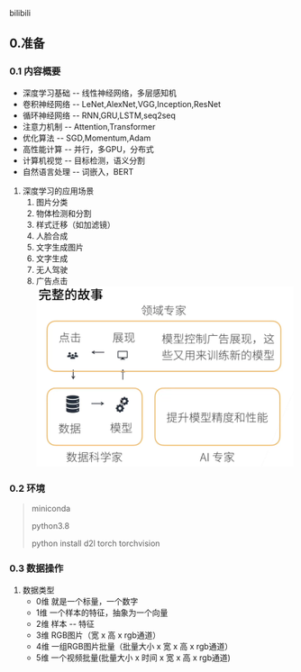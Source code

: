 bilibili

## 0.准备
### 0.1 内容概要 
- 深度学习基础 -- 线性神经网络，多层感知机
- 卷积神经网络 -- LeNet,AlexNet,VGG,Inception,ResNet
- 循环神经网络 -- RNN,GRU,LSTM,seq2seq
- 注意力机制 -- Attention,Transformer
- 优化算法 -- SGD,Momentum,Adam
- 高性能计算 -- 并行，多GPU，分布式
- 计算机视觉 -- 目标检测，语义分割
- 自然语言处理 -- 词嵌入，BERT

1. 深度学习的应用场景
    1. 图片分类
    2. 物体检测和分割
    3. 样式迁移（如加滤镜）
    4. 人脸合成
    5. 文字生成图片
    6. 文字生成
    7. 无人驾驶
    8. 广告点击
![广告点击](./static/广告点击案例故事.png)

### 0.2 环境
> miniconda
> 
> python3.8
> 
> python install d2l torch torchvision
> 

### 0.3 数据操作
1. 数据类型
   - 0维 就是一个标量，一个数字
   - 1维 一个样本的特征，抽象为一个向量
   - 2维 样本 -- 特征
   - 3维 RGB图片（宽 x 高 x rgb通道）
   - 4维 一组RGB图片批量（批量大小 x 宽 x 高 x rgb通道）
   - 5维 一个视频批量(批量大小 x 时间 x 宽 x 高 x rgb通道)